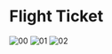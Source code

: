 # Flight Ticket
![00](https://user-images.githubusercontent.com/100797809/179020266-dfd04eee-c4a2-4cb4-84c8-59a9a4577c9e.png)
![01](https://user-images.githubusercontent.com/100797809/179020252-7c59f7d5-5a67-421b-9211-7591a2b9aae1.png)
![02](https://user-images.githubusercontent.com/100797809/179020259-550d2867-0e14-43a8-b3f7-5b18bdf8d18b.png)

